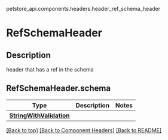 petstore_api.components.headers.header_ref_schema_header
# RefSchemaHeader

## Description
header that has a ref in the schema
## <a id="header_ref_schema_headerorg.openapijsonschematools.codegen.model.CodegenKey@28581c5eschema" >RefSchemaHeader.schema</a>
Type | Description  | Notes
------------- | ------------- | -------------
[**StringWithValidation**](../../components/schema/string_with_validation.StringWithValidation.md) |  | 


[[Back to top]](#top) [[Back to Component Headers]](../../../README.md#Component-Headers) [[Back to README]](../../../README.md)
